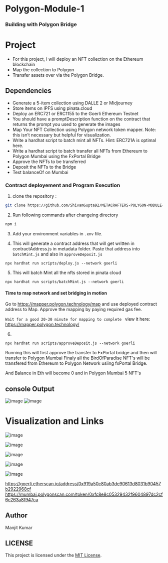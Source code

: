 # Polygon-Module-1
### Building with Polygon Bridge
# Project
- For this project, I will deploy an NFT collection on the Ethereum blockchain
- Map the collection to Polygon
- Transfer assets over via the Polygon Bridge.

## Dependencies
- Generate a 5-item collection using DALLE 2 or Midjourney
- Store items on IPFS using pinata.cloud
- Deploy an ERC721 or ERC1155 to the Goerli Ethereum Testnet
- You should have a promptDescription function on the contract that returns the prompt you used to generate the images
- Map Your NFT Collection using Polygon network token mapper. Note: this isn’t necessary but helpful for visualization.
- Write a hardhat script to batch mint all NFTs. Hint: ERC721A is optimal here.
- Write a hardhat script to batch transfer all NFTs from Ethereum to Polygon Mumbai using the FxPortal Bridge
- Approve the NFTs to be transferred
- Deposit the NFTs to the Bridge
- Test balanceOf on Mumbai

### Contract deployement and Program Execution
1. clone the repository :
 ```sh
git clone https://github.com/ShivamGupta92/METACRAFTERS-POLYGON-MODULE-1.git
 ```
2. Run following commands after changeing directory
```sh
npm i
 ```
3. Add your environment variables in `.env` file.
  
4. This will generate a contract address that will get written in contractAddress.js in metadata folder. Paste that address into `batchMint.js` and also in `approveDeposit.js`
``` shell
npx hardhat run scripts/deploy.js --network goerli 
```

5. This will batch Mint all the nfts stored in pinata cloud
``` shell
npx hardhat run scripts/batchMint.js --network goerli
```

#### Time to map network and set bridging in motion
Go to https://mapper.polygon.technology/map and use deployed contract address to Map. Approve the mapping by paying required gas fee.

`Wait for a good 20-30 minute for mapping to complete ` view it here: https://mapper.polygon.technology/

6.
```shell
npx hardhat run scripts/approveDeposit.js --network goerli
```
Running this will first approve the transfer to FxPortal bridge and then will transfer to Polygon Mumbai 
Finaly all the BirdOfParadise NFT's will be transfered from Ethereum to Polygon Network usiing fxPortal Bridge.

And Balance in Eth will become 0 and in Polygon Mumbai 5 NFT's

## console Output
![image](https://github.com/ShivamGupta92/METACRAFTERS-POLYGON-MODULE-1/assets/70855458/0be3634d-a5ba-4785-87be-d4baa217ba8f)
![image](https://github.com/ShivamGupta92/METACRAFTERS-POLYGON-MODULE-1/assets/70855458/0971b238-939a-423a-ba64-5849281e501e)

# Visualization and Links

![image](https://github.com/ShivamGupta92/METACRAFTERS-POLYGON-MODULE-1/assets/70855458/6ecf593f-ca21-4af3-b84e-2fb0af10b705)

![image](https://github.com/ShivamGupta92/METACRAFTERS-POLYGON-MODULE-1/assets/70855458/1a4cdd15-fc63-4e49-b41e-5b87f757b8b8)

![image](https://github.com/ShivamGupta92/METACRAFTERS-POLYGON-MODULE-1/assets/70855458/8db6c62a-0005-4234-ae3c-de32f2259e79)

![image](https://github.com/ShivamGupta92/METACRAFTERS-POLYGON-MODULE-1/assets/70855458/74f1a9be-04e7-423c-a675-0b3c5792bcaf)

![image](https://github.com/ShivamGupta92/METACRAFTERS-POLYGON-MODULE-1/assets/70855458/451948bb-b58c-4174-986e-0bb6c67ccfa7)

https://goerli.etherscan.io/address/0x919a50c80ab3de90613d8031b90457b2922968cf
https://mumbai.polygonscan.com/token/0xfc8e8c05329432f9604897dc2cf6c263a8f947ca

## Author
Manjit Kumar

## LICENSE
This project is licensed under the [MIT License](LICENSE).
